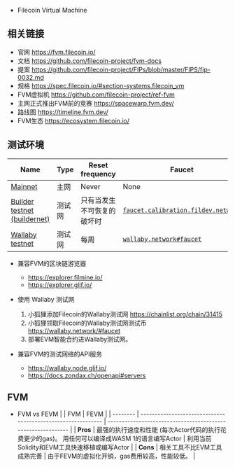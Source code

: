 - Filecoin Virtual Machine

## 相关链接
- 官网 https://fvm.filecoin.io/
- 文档 https://github.com/filecoin-project/fvm-docs
- 提案 https://github.com/filecoin-project/FIPs/blob/master/FIPS/fip-0032.md
- 规格 https://spec.filecoin.io/#section-systems.filecoin_vm
- FVM虚拟机 https://github.com/filecoin-project/ref-fvm
- 主网正式推出FVM前的竞赛 https://spacewarp.fvm.dev/
- 路线图 https://timeline.fvm.dev/
- FVM生态 https://ecosystem.filecoin.io/

## 测试环境
| Name                                                         | Type                    | Reset frequency                            | Faucet                                                       |
| ------------------------------------------------------------ | ----------------------- | ------------------------------------------ | ------------------------------------------------------------ |
| [Mainnet](https://docs.filecoin.io/fvm/reference/networks/#mainnet) | 主网                             | Never                    | None                                                         |
| [Builder testnet (buildernet)](https://docs.filecoin.io/fvm/reference/networks/#mainnet) | 测试网      | 只有当发生不可恢复的破坏时    | [`faucet.calibration.fildev.network`](https://faucet.calibration.fildev.network/) |
| [Wallaby testnet](https://docs.filecoin.io/fvm/reference/networks/#wallaby-testnet) | 测试网           | 每周                      | [`wallaby.network#faucet`](https://wallaby.network/#faucet)  |


- 兼容FVM的区块链游览器
    - https://explorer.filmine.io/
    - https://explorer.glif.io/


- 使用 Wallaby 测试网
    1. 小狐狸添加Filecoin的Wallaby测试网 https://chainlist.org/chain/31415
    2. 小狐狸领取Filecoin的Wallaby测试网测试币 https://wallaby.network/#faucet
    3. 部署EVM智能合约进Wallaby测试网。


- 兼容FVM的测试网络的API服务
    -  https://wallaby.node.glif.io/
    -  https://docs.zondax.ch/openapi#servers



## FVM
- FVM vs FEVM
    |          | FVM                                                          | FEVM                                                         |
    | -------- | ------------------------------------------------------------ | ------------------------------------------------------------ |
    | **Pros** | 最强的执行速度和性能 (每次Actor代码的执行花费更少的gas)。  用任何可以编译成WASM 1的语言编写Actor | 利用当前Solidity和EVM工具快速移植或编写Actor |
    | **Cons** | 相关工具不比EVM工具成熟完善                                      | 由于FEVM的虚拟化开销，gas费用较高，性能较低。                         |